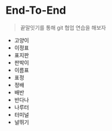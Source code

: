 # End-To-End
> 끝말잇기를 통해 git 협업 연습을 해보자

- 고양이
- 이정표
- 표지판
- 판박이
- 이름표
- 표정
- 정배
- 배반
- 반다나
- 나루터
- 터미널
- 널뛰기